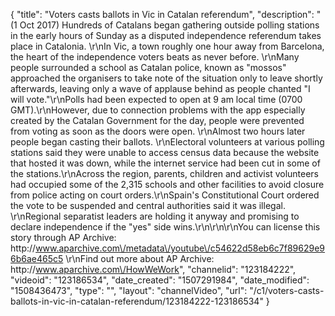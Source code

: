 {
    "title": "Voters casts ballots in Vic in Catalan referendum",
    "description": "(1 Oct 2017) Hundreds of Catalans began gathering outside polling stations in the early hours of Sunday as a disputed independence referendum takes place in Catalonia. \r\nIn Vic, a town roughly one hour away from Barcelona, the heart of the independence voters beats as never before. \r\nMany people surrounded a school as Catalan police, known as \"mossos\" approached the organisers to take note of the situation only to leave shortly afterwards, leaving only a wave of applause behind as people chanted \"I will vote.\"\r\nPolls had been expected to open at 9 am local time (0700 GMT).\r\nHowever, due to connection problems with the app especially created by the Catalan Government for the day, people were prevented from voting as soon as the doors were open. \r\nAlmost two hours later people began casting their ballots. \r\nElectoral volunteers at various polling stations said they were unable to access census data because the website that hosted it was down, while the internet service had been cut in some of the stations.\r\nAcross the region, parents, children and activist volunteers had occupied some of the 2,315 schools and other facilities to avoid closure from police acting on court orders.\r\nSpain's Constitutional Court ordered the vote to be suspended and central authorities said it was illegal. \r\nRegional separatist leaders are holding it anyway and promising to declare independence if the \"yes\" side wins.\r\n\r\n\r\nYou can license this story through AP Archive: http:\/\/www.aparchive.com\/metadata\/youtube\/c54622d58eb6c7f89629e96b6ae465c5 \r\nFind out more about AP Archive: http:\/\/www.aparchive.com\/HowWeWork",
    "channelid": "123184222",
    "videoid": "123186534",
    "date_created": "1507291984",
    "date_modified": "1508436473",
    "type": "",
    "layout": "channelVideo",
    "url": "\/c1\/voters-casts-ballots-in-vic-in-catalan-referendum\/123184222-123186534"
}